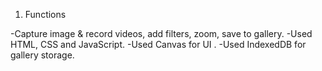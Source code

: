 1. Functions

  -Capture image & record videos, add filters, zoom, save to gallery.
  -Used HTML, CSS and JavaScript.
  -Used Canvas for UI .
  -Used IndexedDB for gallery storage.

